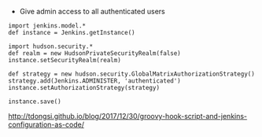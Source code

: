 - Give admin access to all authenticated users
```
import jenkins.model.*
def instance = Jenkins.getInstance()

import hudson.security.*
def realm = new HudsonPrivateSecurityRealm(false)
instance.setSecurityRealm(realm)

def strategy = new hudson.security.GlobalMatrixAuthorizationStrategy()
strategy.add(Jenkins.ADMINISTER, 'authenticated')
instance.setAuthorizationStrategy(strategy)

instance.save()
```
http://tdongsi.github.io/blog/2017/12/30/groovy-hook-script-and-jenkins-configuration-as-code/
